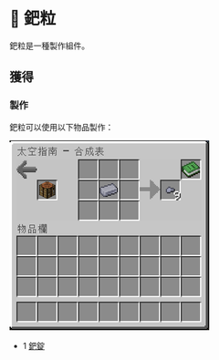 # 💎 鈀粒

鈀粒是一種製作組件。

## 獲得

### 製作

鈀粒可以使用以下物品製作：

![](<../.gitbook/assets/image (226) (1).png>)

* 1 [鈀錠](palladium-ingot.md)
